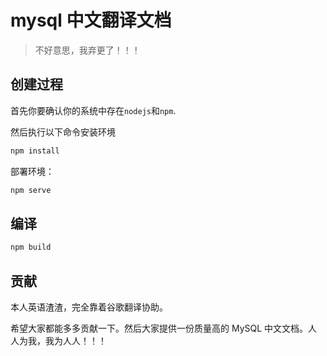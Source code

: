 # mysql 中文翻译文档

> 不好意思，我弃更了！！！

## 创建过程

首先你要确认你的系统中存在`nodejs`和`npm`.

然后执行以下命令安装环境

```bash
npm install
```

部署环境：

```bash
npm serve
```

## 编译

```bash
npm build
```

## 贡献

本人英语渣渣，完全靠着谷歌翻译协助。

希望大家都能多多贡献一下。然后大家提供一份质量高的 MySQL 中文文档。人人为我，我为人人！！！
